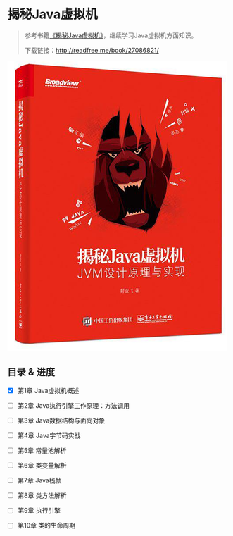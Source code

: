 # 揭秘Java虚拟机

> 参考书籍[《揭秘Java虚拟机》](https://book.douban.com/subject/27086821/)，继续学习Java虚拟机方面知识。
>
> 下载链接：<http://readfree.me/book/27086821/> 

![img](assets/s29492772.jpg)

## 目录 & 进度

- [x] 第1章 Java虚拟机概述
- [ ] 第2章 Java执行引擎工作原理：方法调用
- [ ] 第3章 Java数据结构与面向对象
- [ ] 第4章 Java字节码实战
- [ ] 第5章 常量池解析
- [ ] 第6章 类变量解析
- [ ] 第7章 Java栈帧
- [ ] 第8章 类方法解析
- [ ] 第9章 执行引擎
- [ ] 第10章 类的生命周期

